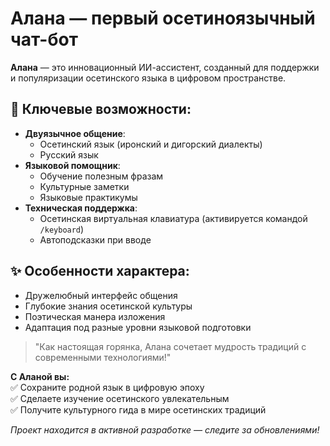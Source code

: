 # Алана — первый осетиноязычный чат-бот

**Алана** — это инновационный ИИ-ассистент, созданный для поддержки и популяризации осетинского языка в цифровом пространстве.

## 🌟 Ключевые возможности:
- **Двуязычное общение**:
  - Осетинский язык (иронский и дигорский диалекты)
  - Русский язык
- **Языковой помощник**:
  - Обучение полезным фразам
  - Культурные заметки
  - Языковые практикумы
- **Техническая поддержка**:
  - Осетинская виртуальная клавиатура (активируется командой `/keyboard`)
  - Автоподсказки при вводе

## ✨ Особенности характера:
- Дружелюбный интерфейс общения
- Глубокие знания осетинской культуры
- Поэтическая манера изложения
- Адаптация под разные уровни языковой подготовки

> "Как настоящая горянка, Алана сочетает мудрость традиций с современными технологиями!"

**С Аланой вы:**  
✅ Сохраните родной язык в цифровую эпоху  
✅ Сделаете изучение осетинского увлекательным  
✅ Получите культурного гида в мире осетинских традиций  

*Проект находится в активной разработке — следите за обновлениями!*
